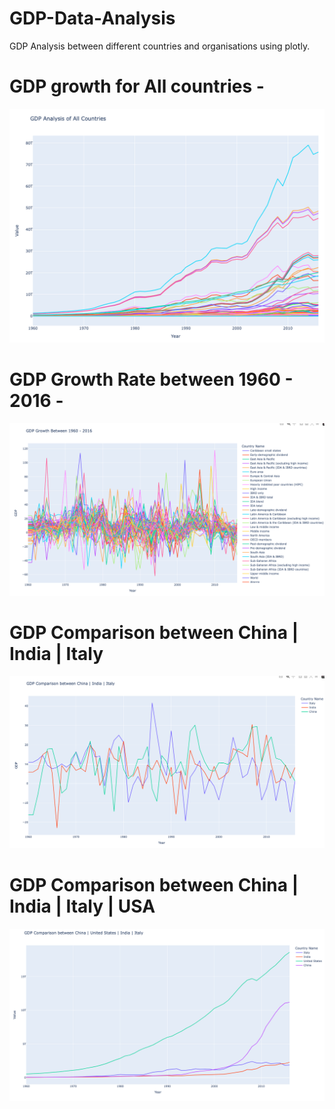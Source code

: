 # GDP-Data-Analysis
GDP Analysis between different countries and organisations using plotly.

# GDP growth for All countries - 

![GDP-All-Countries](https://github.com/srivastavas08/GDP-Data-Analysis/blob/58b74c158593b7afc5db191baa20ff27c63905b9/common/1.png)

# GDP Growth Rate between 1960 - 2016 -

![GDP-Growth-Rate](https://github.com/srivastavas08/GDP-Data-Analysis/blob/58b74c158593b7afc5db191baa20ff27c63905b9/common/2.png)

# GDP Comparison between China | India | Italy

![China - India - Italy ](https://github.com/srivastavas08/GDP-Data-Analysis/blob/58b74c158593b7afc5db191baa20ff27c63905b9/common/3.png)

# GDP Comparison between China | India | Italy | USA

![China - India - USA - Italy](https://github.com/srivastavas08/GDP-Data-Analysis/blob/58b74c158593b7afc5db191baa20ff27c63905b9/common/4.png)
